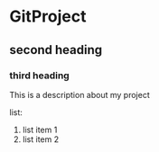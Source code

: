 # GitProject

## second heading

### third heading 

This is a description about my project

list:
1. list item 1
2. list item 2


